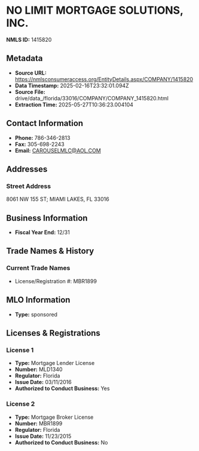 # NO LIMIT MORTGAGE SOLUTIONS, INC.

**NMLS ID:** 1415820

## Metadata
- **Source URL:** https://nmlsconsumeraccess.org/EntityDetails.aspx/COMPANY/1415820
- **Data Timestamp:** 2025-02-16T23:32:01.094Z
- **Source File:** drive/data_/florida/33016/COMPANY/COMPANY_1415820.html
- **Extraction Time:** 2025-05-27T10:36:23.004104

## Contact Information
- **Phone:** 786-346-2813
- **Fax:** 305-698-2243
- **Email:** CAROUSELMLC@AOL.COM

## Addresses
### Street Address
8061 NW 155 ST; MIAMI LAKES, FL 33016

## Business Information
- **Fiscal Year End:** 12/31

## Trade Names & History
### Current Trade Names
- License/Registration #: MBR1899

## MLO Information
- **Type:** sponsored

## Licenses & Registrations

### License 1
- **Type:** Mortgage Lender License
- **Number:** MLD1340
- **Regulator:** Florida
- **Issue Date:** 03/11/2016
- **Authorized to Conduct Business:** Yes

### License 2
- **Type:** Mortgage Broker License
- **Number:** MBR1899
- **Regulator:** Florida
- **Issue Date:** 11/23/2015
- **Authorized to Conduct Business:** No
